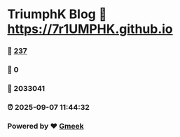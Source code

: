 # TriumphK Blog :link: https://7r1UMPHK.github.io 
### :page_facing_up: [237](https://7r1UMPHK.github.io/tag.html) 
### :speech_balloon: 0 
### :hibiscus: 2033041 
### :alarm_clock: 2025-09-07 11:44:32 
### Powered by :heart: [Gmeek](https://github.com/Meekdai/Gmeek)
